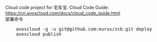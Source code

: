 Cloud code project for 宅车宝. Cloud Code Guide: https://cn.avoscloud.com/docs/cloud_code_guide.html    
部署命令    
<pre>
	avoscloud -g -u git@github.com:eurus/zcb.git deploy
	avoscloud publish
</pre>